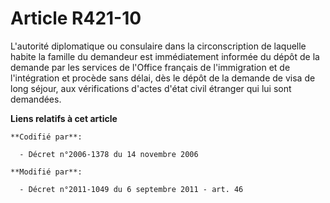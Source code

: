 # Article R421-10

L'autorité diplomatique ou consulaire dans la circonscription de laquelle habite la famille du demandeur est immédiatement
informée du dépôt de la demande par les services de l'Office français de l'immigration et de l'intégration et procède sans
délai, dès le dépôt de la demande de visa de long séjour, aux vérifications d'actes d'état civil étranger qui lui sont
demandées.

**Liens relatifs à cet article**

	**Codifié par**:

	  - Décret n°2006-1378 du 14 novembre 2006

	**Modifié par**:

	  - Décret n°2011-1049 du 6 septembre 2011 - art. 46
